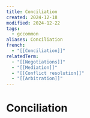 ```yaml
---
title: Conciliation
created: 2024-12-18
modified: 2024-12-22
tags:
  - gccommon
aliases: Conciliation
french:
  - "[[Conciliation]]"
relatedTerm:
  - "[[Negotiations]]"
  - "[[Mediation]]"
  - "[[Conflict resolution]]"
  - "[[Arbitration]]"
---
```

# Conciliation
